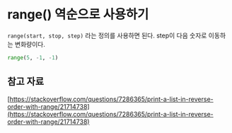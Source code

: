 # range() 역순으로 사용하기

`range(start, stop, step)` 라는 정의를 사용하면 된다. step이 다음 숫자로 이동하는 변화량이다.

```python
range(5, -1, -1)
```

## 참고 자료

[https://stackoverflow.com/questions/7286365/print-a-list-in-reverse-order-with-range/21714738](https://stackoverflow.com/questions/7286365/print-a-list-in-reverse-order-with-range/21714738)